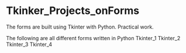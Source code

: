 # Tkinker_Projects_onForms
The forms are built using Tkinter with Python. Practical work. 

The following are all different forms written in Python
Tkinter_1
Tkinter_2
Tkinter_3
Tkinter_4
